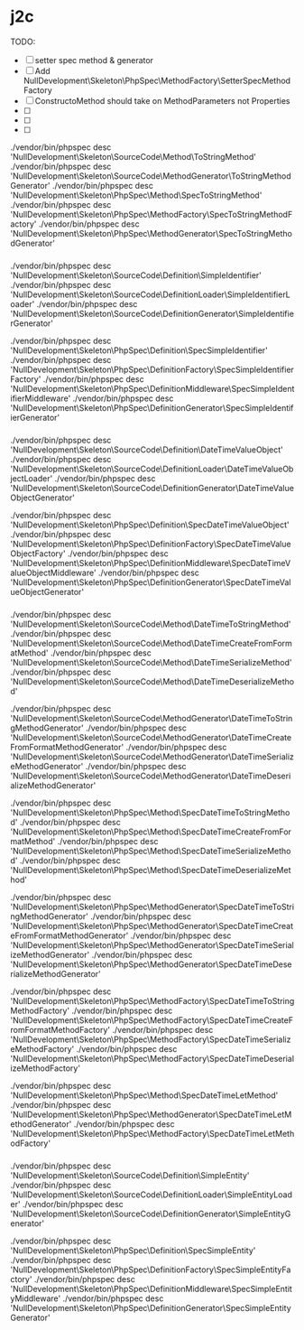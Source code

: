 # j2c

TODO:

 - [ ] setter spec method & generator
 - [ ] Add NullDevelopment\Skeleton\PhpSpec\MethodFactory\SetterSpecMethodFactory
 - [ ] ConstructoMethod should take on MethodParameters not Properties
 - [ ] 
 - [ ] 
 - [ ] 






./vendor/bin/phpspec desc 'NullDevelopment\Skeleton\SourceCode\Method\ToStringMethod'
./vendor/bin/phpspec desc 'NullDevelopment\Skeleton\SourceCode\MethodGenerator\ToStringMethodGenerator'
./vendor/bin/phpspec desc 'NullDevelopment\Skeleton\PhpSpec\Method\SpecToStringMethod'
./vendor/bin/phpspec desc 'NullDevelopment\Skeleton\PhpSpec\MethodFactory\SpecToStringMethodFactory'
./vendor/bin/phpspec desc 'NullDevelopment\Skeleton\PhpSpec\MethodGenerator\SpecToStringMethodGenerator'


###


./vendor/bin/phpspec desc 'NullDevelopment\Skeleton\SourceCode\Definition\SimpleIdentifier'
./vendor/bin/phpspec desc 'NullDevelopment\Skeleton\SourceCode\DefinitionLoader\SimpleIdentifierLoader'
./vendor/bin/phpspec desc 'NullDevelopment\Skeleton\SourceCode\DefinitionGenerator\SimpleIdentifierGenerator'


./vendor/bin/phpspec desc 'NullDevelopment\Skeleton\PhpSpec\Definition\SpecSimpleIdentifier'
./vendor/bin/phpspec desc 'NullDevelopment\Skeleton\PhpSpec\DefinitionFactory\SpecSimpleIdentifierFactory'
./vendor/bin/phpspec desc 'NullDevelopment\Skeleton\PhpSpec\DefinitionMiddleware\SpecSimpleIdentifierMiddleware'
./vendor/bin/phpspec desc 'NullDevelopment\Skeleton\PhpSpec\DefinitionGenerator\SpecSimpleIdentifierGenerator'

### 


./vendor/bin/phpspec desc 'NullDevelopment\Skeleton\SourceCode\Definition\DateTimeValueObject'
./vendor/bin/phpspec desc 'NullDevelopment\Skeleton\SourceCode\DefinitionLoader\DateTimeValueObjectLoader'
./vendor/bin/phpspec desc 'NullDevelopment\Skeleton\SourceCode\DefinitionGenerator\DateTimeValueObjectGenerator'


./vendor/bin/phpspec desc 'NullDevelopment\Skeleton\PhpSpec\Definition\SpecDateTimeValueObject'
./vendor/bin/phpspec desc 'NullDevelopment\Skeleton\PhpSpec\DefinitionFactory\SpecDateTimeValueObjectFactory'
./vendor/bin/phpspec desc 'NullDevelopment\Skeleton\PhpSpec\DefinitionMiddleware\SpecDateTimeValueObjectMiddleware'
./vendor/bin/phpspec desc 'NullDevelopment\Skeleton\PhpSpec\DefinitionGenerator\SpecDateTimeValueObjectGenerator'


###


./vendor/bin/phpspec desc 'NullDevelopment\Skeleton\SourceCode\Method\DateTimeToStringMethod'
./vendor/bin/phpspec desc 'NullDevelopment\Skeleton\SourceCode\Method\DateTimeCreateFromFormatMethod'
./vendor/bin/phpspec desc 'NullDevelopment\Skeleton\SourceCode\Method\DateTimeSerializeMethod'
./vendor/bin/phpspec desc 'NullDevelopment\Skeleton\SourceCode\Method\DateTimeDeserializeMethod'

./vendor/bin/phpspec desc 'NullDevelopment\Skeleton\SourceCode\MethodGenerator\DateTimeToStringMethodGenerator'
./vendor/bin/phpspec desc 'NullDevelopment\Skeleton\SourceCode\MethodGenerator\DateTimeCreateFromFormatMethodGenerator'
./vendor/bin/phpspec desc 'NullDevelopment\Skeleton\SourceCode\MethodGenerator\DateTimeSerializeMethodGenerator'
./vendor/bin/phpspec desc 'NullDevelopment\Skeleton\SourceCode\MethodGenerator\DateTimeDeserializeMethodGenerator'


./vendor/bin/phpspec desc 'NullDevelopment\Skeleton\PhpSpec\Method\SpecDateTimeToStringMethod'
./vendor/bin/phpspec desc 'NullDevelopment\Skeleton\PhpSpec\Method\SpecDateTimeCreateFromFormatMethod'
./vendor/bin/phpspec desc 'NullDevelopment\Skeleton\PhpSpec\Method\SpecDateTimeSerializeMethod'
./vendor/bin/phpspec desc 'NullDevelopment\Skeleton\PhpSpec\Method\SpecDateTimeDeserializeMethod'

./vendor/bin/phpspec desc 'NullDevelopment\Skeleton\PhpSpec\MethodGenerator\SpecDateTimeToStringMethodGenerator'
./vendor/bin/phpspec desc 'NullDevelopment\Skeleton\PhpSpec\MethodGenerator\SpecDateTimeCreateFromFormatMethodGenerator'
./vendor/bin/phpspec desc 'NullDevelopment\Skeleton\PhpSpec\MethodGenerator\SpecDateTimeSerializeMethodGenerator'
./vendor/bin/phpspec desc 'NullDevelopment\Skeleton\PhpSpec\MethodGenerator\SpecDateTimeDeserializeMethodGenerator'

./vendor/bin/phpspec desc 'NullDevelopment\Skeleton\PhpSpec\MethodFactory\SpecDateTimeToStringMethodFactory'
./vendor/bin/phpspec desc 'NullDevelopment\Skeleton\PhpSpec\MethodFactory\SpecDateTimeCreateFromFormatMethodFactory'
./vendor/bin/phpspec desc 'NullDevelopment\Skeleton\PhpSpec\MethodFactory\SpecDateTimeSerializeMethodFactory'
./vendor/bin/phpspec desc 'NullDevelopment\Skeleton\PhpSpec\MethodFactory\SpecDateTimeDeserializeMethodFactory'




./vendor/bin/phpspec desc 'NullDevelopment\Skeleton\PhpSpec\Method\SpecDateTimeLetMethod'
./vendor/bin/phpspec desc 'NullDevelopment\Skeleton\PhpSpec\MethodGenerator\SpecDateTimeLetMethodGenerator'
./vendor/bin/phpspec desc 'NullDevelopment\Skeleton\PhpSpec\MethodFactory\SpecDateTimeLetMethodFactory'

###


./vendor/bin/phpspec desc 'NullDevelopment\Skeleton\SourceCode\Definition\SimpleEntity'
./vendor/bin/phpspec desc 'NullDevelopment\Skeleton\SourceCode\DefinitionLoader\SimpleEntityLoader'
./vendor/bin/phpspec desc 'NullDevelopment\Skeleton\SourceCode\DefinitionGenerator\SimpleEntityGenerator'


./vendor/bin/phpspec desc 'NullDevelopment\Skeleton\PhpSpec\Definition\SpecSimpleEntity'
./vendor/bin/phpspec desc 'NullDevelopment\Skeleton\PhpSpec\DefinitionFactory\SpecSimpleEntityFactory'
./vendor/bin/phpspec desc 'NullDevelopment\Skeleton\PhpSpec\DefinitionMiddleware\SpecSimpleEntityMiddleware'
./vendor/bin/phpspec desc 'NullDevelopment\Skeleton\PhpSpec\DefinitionGenerator\SpecSimpleEntityGenerator'




